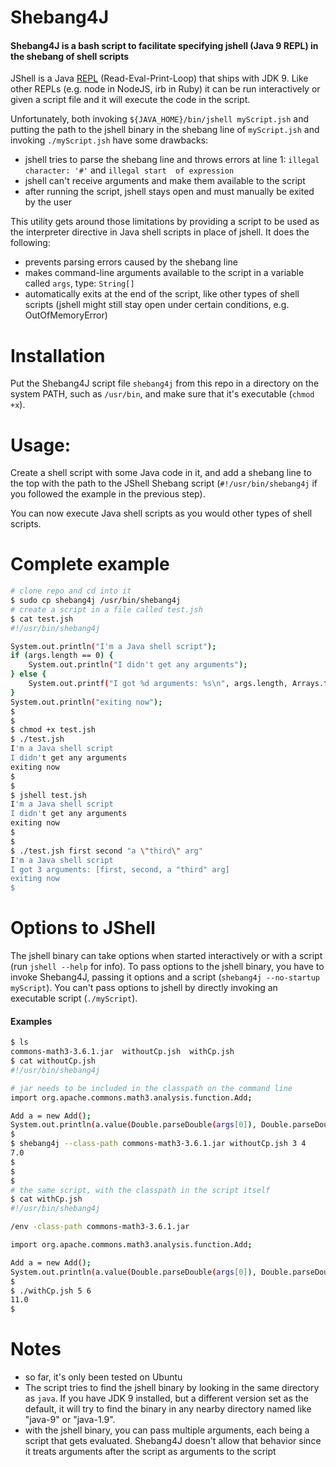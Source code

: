 # Shebang4J
#### Shebang4J is a bash script to facilitate specifying jshell (Java 9 REPL) in the shebang of shell scripts

JShell is a Java [REPL](https://en.wikipedia.org/wiki/Read%E2%80%93eval%E2%80%93print_loop) (Read-Eval-Print-Loop) that 
ships with JDK 9. Like other REPLs (e.g. node in NodeJS, irb in Ruby) it can be run interactively or given a script file
and it will execute the code in the script.

Unfortunately, both invoking ```${JAVA_HOME}/bin/jshell myScript.jsh``` and putting the path to the jshell binary in the 
shebang line of ```myScript.jsh``` and invoking ```./myScript.jsh``` have some drawbacks:
- jshell tries to parse the shebang line and throws errors at line 1: ```illegal character: '#'``` and ```illegal start 
of expression```
- jshell can't receive arguments and make them available to the script
- after running the script, jshell stays open and must manually be exited by the user

This utility gets around those limitations by providing a script to be used as the interpreter directive in Java shell 
scripts in place of jshell. It does the following:
- prevents parsing errors caused by the shebang line
- makes command-line arguments available to the script in a variable called ```args```, type: ```String[]```
- automatically exits at the end of the script, like other types of shell scripts (jshell might still stay open under 
certain conditions, e.g. OutOfMemoryError)

# Installation
Put the Shebang4J script file ```shebang4j``` from this repo in a directory on the system PATH, such as ```/usr/bin```, 
and make sure that it's executable (```chmod +x```).

# Usage:
Create a shell script with some Java code in it, and add a shebang line to the top with the path to the JShell Shebang 
script (```#!/usr/bin/shebang4j``` if you followed the example in the previous step).

You can now execute Java shell scripts as you would other types of shell scripts.

# Complete example

```bash
# clone repo and cd into it
$ sudo cp shebang4j /usr/bin/shebang4j
# create a script in a file called test.jsh
$ cat test.jsh
#!/usr/bin/shebang4j

System.out.println("I'm a Java shell script");
if (args.length == 0) {
    System.out.println("I didn't get any arguments");
} else {
    System.out.printf("I got %d arguments: %s\n", args.length, Arrays.toString(args));
}
System.out.println("exiting now");
$
$
$ chmod +x test.jsh
$ ./test.jsh
I'm a Java shell script
I didn't get any arguments
exiting now
$
$
$ jshell test.jsh
I'm a Java shell script
I didn't get any arguments
exiting now
$
$
$ ./test.jsh first second "a \"third\" arg"
I'm a Java shell script
I got 3 arguments: [first, second, a "third" arg]
exiting now
$
```

# Options to JShell

The jshell binary can take options when started interactively or with a script (run ```jshell --help``` for info). To 
pass options to the jshell binary, you have to invoke Shebang4J, passing it options and a script
(```shebang4j --no-startup myScript```). You can't pass options to jshell by directly invoking an executable script 
(```./myScript```).

#### Examples
```bash
$ ls
commons-math3-3.6.1.jar  withoutCp.jsh  withCp.jsh
$ cat withoutCp.jsh
#!/usr/bin/shebang4j

# jar needs to be included in the classpath on the command line
import org.apache.commons.math3.analysis.function.Add;

Add a = new Add();
System.out.println(a.value(Double.parseDouble(args[0]), Double.parseDouble(args[1])));
$
$ shebang4j --class-path commons-math3-3.6.1.jar withoutCp.jsh 3 4
7.0
$
$
$
# the same script, with the classpath in the script itself
$ cat withCp.jsh
#!/usr/bin/shebang4j

/env -class-path commons-math3-3.6.1.jar

import org.apache.commons.math3.analysis.function.Add;

Add a = new Add();
System.out.println(a.value(Double.parseDouble(args[0]), Double.parseDouble(args[1])));
$
$ ./withCp.jsh 5 6
11.0
$
```

# Notes
- so far, it's only been tested on Ubuntu
- The script tries to find the jshell binary by looking in the same directory as ```java```. If you have JDK 9
installed, but a different version set as the default, it will try to find the binary in any nearby directory named like
"java-9" or "java-1.9".
- with the jshell binary, you can pass multiple arguments, each being a script that gets evaluated. Shebang4J
doesn't allow that behavior since it treats arguments after the script as arguments to the script

